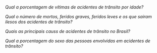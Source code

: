 *Qual a porcentagem de vítimas de acidentes de trânsito por idade?*

*Qual o número de mortos, feridos graves, feridos leves e os que sairam ilesos dos acidentes de trânsito?*

*Quais as principais causs de acidentes de trãnsito no Brasil?*

*Qual a porcentagem do sexo das pessoas envolvidas em acidentes de trânsito?*

